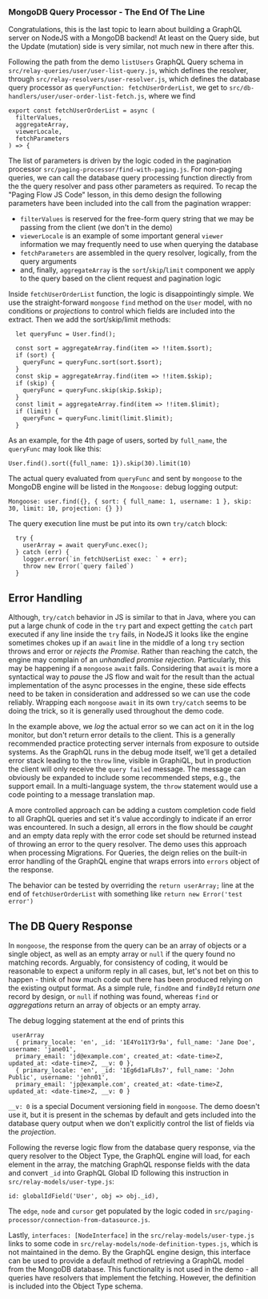 ### MongoDB Query Processor - The End Of The Line

Congratulations, this is the last topic to learn about building a GraphQL server on NodeJS with a MongoDB backend! At least on the Query side, but the Update (mutation) side is very similar, not much new in there after this.

Following the path from the demo `listUsers` GraphQL Query schema in `src/relay-queries/user/user-list-query.js`, which defines the resolver, through `src/relay-resolvers/user-resolver.js`, which defines the database query processor as `queryFunction: fetchUserOrderList`, we get to `src/db-handlers/user/user-order-list-fetch.js`, where we find

```
export const fetchUserOrderList = async (
  filterValues,
  aggregateArray,
  viewerLocale,
  fetchParameters
) => {
```

The list of parameters is driven by the logic coded in the pagination processor `src/paging-processor/find-with-paging.js`. For non-paging queries, we can call the database query processing function directly from the the query resolver and pass other parameters as required. To recap the "Paging Flow JS Code" lesson, in this demo design the following parameters have been included into the call from the pagination wrapper:

- `filterValues` is reserved for the free-form query string that we may be passing from the client (we don't in the demo)
- `viewerLocale` is an example of some important general `viewer` information we may frequently need to use when querying the database
- `fetchParameters` are assembled in the query resolver, logically, from the query arguments
- and, finally, `aggregateArray` is the `sort`/`skip`/`limit` component we apply to the query based on the client request and pagination logic 

Inside `fetchUserOrderList` function, the logic is disappointingly simple. We use the straight-forward `mongoose` `find` method on the `User` model, with no conditions or *projections* to control which fields are included into the extract. Then we add the sort/skip/limit methods:

```
  let queryFunc = User.find();

  const sort = aggregateArray.find(item => !!item.$sort);
  if (sort) {
    queryFunc = queryFunc.sort(sort.$sort);
  }
  const skip = aggregateArray.find(item => !!item.$skip);
  if (skip) {
    queryFunc = queryFunc.skip(skip.$skip);
  }
  const limit = aggregateArray.find(item => !!item.$limit);
  if (limit) {
    queryFunc = queryFunc.limit(limit.$limit);
  }
```

As an example, for the 4th page of users, sorted by `full_name`, the `queryFunc` may look like this:
```
User.find().sort({full_name: 1}).skip(30).limit(10)
```
The actual query evaluated from `queryFunc` and sent by `mongoose` to the MongoDB engine will be listed in the `Mongoose:` debug logging output:
```
Mongoose: user.find({}, { sort: { full_name: 1, username: 1 }, skip: 30, limit: 10, projection: {} })
```

The query execution line must be put into its own `try/catch` block:
```
  try {
    userArray = await queryFunc.exec();
  } catch (err) {
    logger.error(`in fetchUserList exec: ` + err);
    throw new Error(`query failed`)
  }
```

## Error Handling 

Although, `try/catch` behavior in JS is similar to that in Java, where you can put a large chunk of code in the `try` part and expect getting the `catch` part executed if any line inside the `try` fails, in NodeJS it looks like the engine sometimes chokes up if an `await` line in the middle of a long `try` section throws and error or *rejects the Promise*. Rather than reaching the catch, the engine may complain of an *unhandled promise rejection*. Particularly, this may be happening if a `mongoose` `await` fails. Considering that `await` is more a syntactical way to *pause* the JS flow and wait for the result than the actual implementation of the async processes in the engine, these side effects need to be taken in consideration and addressed so we can use the code reliably. Wrapping each `mongoose` `await` in its own `try/catch` seems to be doing the trick, so it is generally used throughout the demo code.

In the example above, we *log* the actual error so we can act on it in the log monitor, but don't return error details to the client. This is a generally recommended practice protecting server internals from exposure to outside systems. As the GraphQL runs in the debug mode itself, we'll get a detailed error stack leading to the `throw` line, visible in GraphiQL, but in production the client will only receive the `query failed` message. The message can obviously be expanded to include some recommended steps, e.g., the support email. In a multi-language system, the `throw` statement would use a code pointing to a message translation map.

A more controlled approach can be adding a custom completion code field to all GraphQL queries and set it's value accordingly to indicate if an error was encountered. In such a design, all errors in the flow should be *caught* and an empty data reply with the error code set should be returned instead of throwing an error to the query resolver. The demo uses this approach when processing Migrations. For Queries, the deign relies on the built-in error handling of the GraphQL engine that wraps errors into `errors` object of the response.

The behavior can be tested by overriding the `return userArray;` line at the end of `fetchUserOrderList` with something like `return new Error('test error')`

## The DB Query Response

In `mongoose`, the response from the query can be an array of objects or a single object, as well as an empty array or `null` if the query found no matching records. Arguably, for consistency of coding, it would be reasonable to expect a uniform reply in all cases, but, let's not bet on this to happen - think of how much code out there has been produced relying on the existing output format. As a simple rule, `findOne` and `findById` return *one* record by design, or `null` if nothing was found, whereas `find` or *aggregations* return an array of objects or an empty array.

The debug logging statement at the end of prints this 
```
 userArray 
  { primary_locale: 'en', _id: '1E4Yo11Y3r9a', full_name: 'Jane Doe', username: 'jane01',
  primary_email: 'jd@example.com', created_at: <date-time>Z, updated_at: <date-time>Z, __v: 0 },
  { primary_locale: 'en', _id: '1Eg6d1aFL8s7', full_name: 'John Public', username: 'john01',
  primary_email: 'jp@example.com', created_at: <date-time>Z, updated_at: <date-time>Z, __v: 0 }
```

`__v: 0` is a special Document versioning field in `mongoose`. The demo doesn't use it, but it is present in the schemas by default and gets included into the database query output when we don't explicitly control the list of fields via the *projection*. 

Following the reverse logic flow from the database query response, via the query resolver to the Object Type, the GraphQL engine will load, for each element in the array, the matching GraphQL response fields with the data and convert `_id` into GraphQL Global ID following this instruction in `src/relay-models/user-type.js`:
```
id: globalIdField('User', obj => obj._id),
```

The `edge`, `node` and `cursor` get populated by the logic coded in `src/paging-processor/connection-from-datasource.js`.

Lastly, `interfaces: [NodeInterface]` in the `src/relay-models/user-type.js` links to some code in `src/relay-models/node-definition-types.js`, which is not maintained in the demo. By the GraphQL engine design, this interface can be used to provide a default method of retrieving a GraphQL model from the MongoDB database. This functionality is not used in the demo - all queries have resolvers that implement the fetching. However, the definition is included into the Object Type schema.
